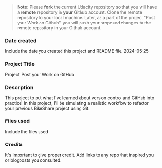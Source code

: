>**Note**: Please **fork** the current Udacity repository so that you will have a **remote** repository in **your** Github account. Clone the remote repository to your local machine. Later, as a part of the project "Post your Work on Github", you will push your proposed changes to the remote repository in your Github account.

### Date created
Include the date you created this project and README file.
2024-05-25

### Project Title
Project: Post your Work on GitHub

### Description
This project to put what I've learned about version control and GitHub into practice! In this project, I'll be simulating a realistic workflow to refactor your previous BikeShare project using Git.

### Files used
Include the files used

### Credits
It's important to give proper credit. Add links to any repo that inspired you or blogposts you consulted.

